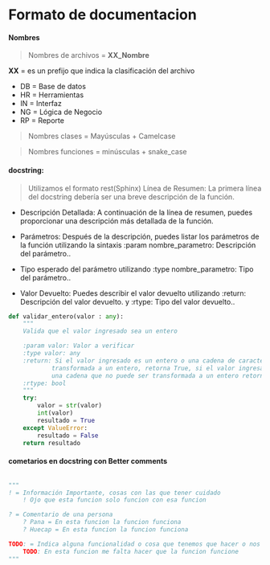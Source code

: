 
# Formato de documentacion 


#### Nombres 

> Nombres de archivos = **XX_Nombre**

**XX** = es un prefijo que indica la clasificación del archivo 
- DB = Base de datos
- HR = Herramientas 
- IN = Interfaz 
- NG = Lógica de Negocio 
- RP = Reporte 


> Nombres clases = Mayúsculas + Camelcase

> Nombres funciones = minúsculas + snake_case 


#### docstring:
> Utilizamos el formato rest(Sphinx) 
Línea de Resumen: La primera línea del docstring debería ser una breve descripción de la función.

- Descripción Detallada: A continuación de la línea de resumen, puedes proporcionar una descripción más detallada de la función.

- Parámetros: Después de la descripción, puedes listar los parámetros de la función utilizando la sintaxis :param nombre_parametro: Descripción del parámetro.. 
- Tipo esperado del parámetro utilizando :type nombre_parametro: Tipo del parámetro..

- Valor Devuelto: Puedes describir el valor devuelto utilizando :return: Descripción del valor devuelto. y :rtype: Tipo del valor devuelto..

```python
def validar_entero(valor : any):
    """
    Valida que el valor ingresado sea un entero 

    :param valor: Valor a verificar  
    :type valor: any
    :return: Si el valor ingresado es un entero o una cadena de caracteres que puede ser
            transformada a un entero, retorna True, si el valor ingresado no es un entero o es
            una cadena que no puede ser transformada a un entero retorna False 
    :rtype: bool 
    """
    try:
        valor = str(valor)
        int(valor)
        resultado = True
    except ValueError:
        resultado = False
    return resultado
```

#### cometarios en docstring con Better comments 
```python 

""" 
! = Información Importante, cosas con las que tener cuidado 
    ! Ojo que esta funcion solo funcion con esa funcion 

? = Comentario de una persona 
    ? Pana = En esta funcion la funcion funciona
    ? Huecap = En esta funcion la funcion funciona

TODO: = Indica alguna funcionalidad o cosa que tenemos que hacer o nos falta 
    TODO: En esta funcion me falta hacer que la funcion funcione
"""
```